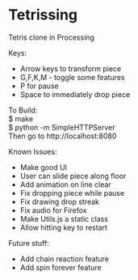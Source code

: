 Tetrissing
==========

Tetris clone in Processing

Keys:
 - Arrow keys to transform piece
 - G,F,K,M - toggle some features
 - P for pause
 - Space to immediately drop piece

To Build:  
 $ make  
 $ python -m SimpleHTTPServer  
Then go to http://localhost:8080 

Known Issues:
 - Make good UI
 - User can slide piece along floor
 - Add animation on line clear
 - Fix dropping piece while pause
 - Fix drawing drop streak
 - Fix audio for Firefox
 - Make Utils.js a static class
 - Allow hitting key to restart

Future stuff:
 - Add chain reaction feature
 - Add spin forever feature

